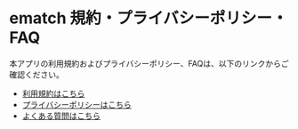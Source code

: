 # ematch 規約・プライバシーポリシー・FAQ

本アプリの利用規約およびプライバシーポリシー、FAQは、以下のリンクからご確認ください。

- [利用規約はこちら](./terms-of-service.html)
- [プライバシーポリシーはこちら](./privacy-policy.html)
- [よくある質問はこちら](./faq.html)
